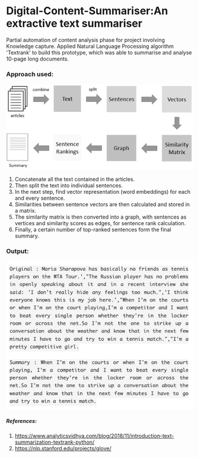 # Digital-Content-Summariser:An extractive text summariser
Partial automation of content analysis phase for project involving Knowledge capture. Applied Natural Language Processing algorithm 'Textrank' to build this prototype, which was able to summarise and analyse 10-page long documents.

 <h3><b>Approach used: </b></h3>
 
 ![](1.png)
 
1. Concatenate all the text contained in the articles.
2. Then split the text into individual sentences.
3. In the next step, find vector representation (word embeddings) for each and every sentence.
4. Similarities between sentence vectors are then calculated and stored in a matrix.
5. The similarity matrix is then converted into a graph, with sentences as vertices and similarity scores as edges, for sentence rank calculation.
6. Finally, a certain number of top-ranked sentences form the final summary.

 <h3><b>Output: </b></h3>
 
 ![](output.png)

<h5><b>References:</b></h5>

1. https://www.analyticsvidhya.com/blog/2018/11/introduction-text-summarization-textrank-python/ 
2. https://nlp.stanford.edu/projects/glove/
